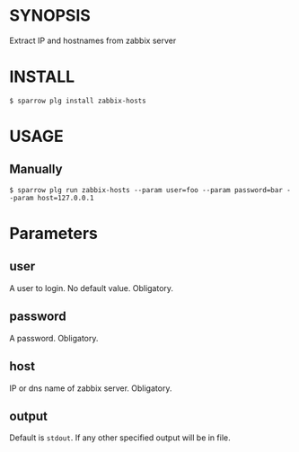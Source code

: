 # SYNOPSIS

Extract IP and hostnames from zabbix server

# INSTALL

    $ sparrow plg install zabbix-hosts

# USAGE

## Manually

    $ sparrow plg run zabbix-hosts --param user=foo --param password=bar --param host=127.0.0.1

# Parameters

## user

A user to login. No default value. Obligatory.

## password

A password. Obligatory.

## host

IP or dns name of zabbix server. Obligatory.

## output 

Default is `stdout`. If any other specified output will be in file.

